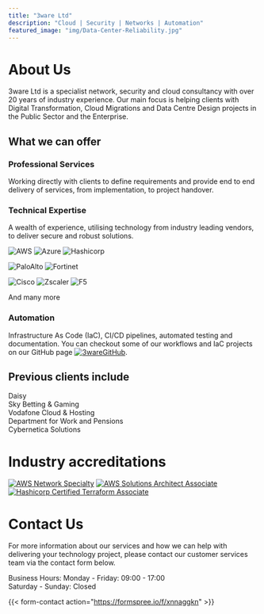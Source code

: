 ```yaml
---
title: "3ware Ltd"
description: "Cloud | Security | Networks | Automation"
featured_image: "img/Data-Center-Reliability.jpg"
---
```


# About Us

3ware Ltd is a specialist network, security and cloud consultancy with over 20 years of industry experience. Our main focus is helping clients with Digital Transformation, Cloud Migrations and Data Centre Design projects in the Public Sector and the Enterprise.

## What we can offer

### Professional Services

Working directly with clients to define requirements and provide end to end delivery of services, from implementation, to project handover.

### Technical Expertise

A wealth of experience, utilising technology from industry leading vendors, to deliver secure and robust solutions.

![AWS](img/awsLogo.png) ![Azure](img/azureLogo.png) ![Hashicorp](img/Hashicorp-Mark_onLight.png)

![PaloAlto](img/paloLogo.png) ![Fortinet](img/fortinetLogo.png)

![Cisco](img/ciscoLogo.png) ![Zscaler](img/zscalerLogo.png) ![F5](img/f5Logo.png)

And many more

### Automation

Infrastructure As Code (IaC), CI/CD pipelines, automated testing and documentation. You can checkout some of our workflows and IaC projects on our GitHub page
[![3wareGitHub](img/GitHub_Invertocat_Dark.png)](https://github.com/3ware).

## Previous clients include

Daisy  
Sky Betting & Gaming  
Vodafone Cloud & Hosting  
Department for Work and Pensions  
Cybernetica Solutions

# Industry accreditations

[![AWS Network Specialty](img/awsNS200x200.png)](https://www.credly.com/badges/74b96bf7-98bd-40d6-aff5-89d9dec04e1e/public_url) [![AWS Solutions Architect Associate](img/awsSA200x200.png)](https://www.credly.com/badges/8b3be25b-03fb-412a-8384-e8c165926af3/public_url)
[![Hashicorp Certified Terraform Associate](img/hcTFA200x200.png)](https://www.credly.com/badges/e7459170-c173-4484-b258-44b0e9c7755c/public_url)

# Contact Us

For more information about our services and how we can help with delivering your technology project, please contact our customer services team via the contact form below.

Business Hours: Monday - Friday: 09:00 - 17:00  
Saturday - Sunday: Closed

{{< form-contact action="https://formspree.io/f/xnnaggkn" >}}
